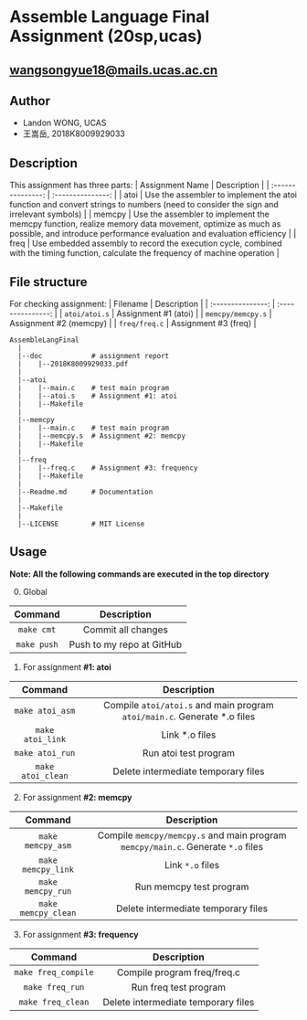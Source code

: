 # Assemble Language Final Assignment (20sp,ucas)
## wangsongyue18@mails.ucas.ac.cn
## Author
* Landon WONG, UCAS
* 王嵩岳, 2018K8009929033
## Description
This assignment has three parts:
| Assignment Name | Description |
| :---------------: | :---------------: |
| atoi | Use the assembler to implement the atoi function and convert strings to numbers (need to consider the sign and irrelevant symbols) |
| memcpy | Use the assembler to implement the memcpy function, realize memory data movement, optimize as much as possible, and introduce performance evaluation and evaluation efficiency |
| freq | Use embedded assembly to record the execution cycle, combined with the timing function, calculate the frequency of machine operation |
## File structure
For checking assignment:
| Filename | Description |
| :---------------: | :---------------: |
| `atoi/atoi.s` | Assignment #1 (atoi) |
| `memcpy/memcpy.s` | Assignment #2 (memcpy) |
| `freq/freq.c` | Assignment #3 (freq) |
```
AssembleLangFinal
  |
  |--doc            # assignment report
  |    |--2018K8009929033.pdf
  |
  |--atoi
  |    |--main.c    # test main program
  |    |--atoi.s    # Assignment #1: atoi
  |    |--Makefile
  |
  |--memcpy
  |    |--main.c    # test main program
  |    |--memcpy.s  # Assignment #2: memcpy
  |    |--Makefile
  | 
  |--freq
  |    |--freq.c    # Assignment #3: frequency
  |    |--Makefile
  |
  |--Readme.md      # Documentation
  |
  |--Makefile
  |
  |--LICENSE        # MIT License
```
## Usage
**Note: All the following commands are executed in the top directory**

0. Global

| Command | Description |
| :---------------: | :---------------: |
| `make cmt` | Commit all changes |
| `make push` | Push to my repo at GitHub |

1. For assignment **#1: atoi**

| Command | Description |
| :---------------: | :---------------: |
| `make atoi_asm` | Compile `atoi/atoi.s` and main program `atoi/main.c`. Generate *.o files |
| `make atoi_link` | Link *.o files |
| `make atoi_run` | Run atoi test program |
| `make atoi_clean` | Delete intermediate temporary files |
2. For assignment **#2: memcpy**

| Command | Description |
| :---------------: | :---------------: |
| `make memcpy_asm` | Compile `memcpy/memcpy.s` and main program `memcpy/main.c`. Generate `*.o` files |
| `make memcpy_link` | Link `*.o` files |
| `make memcpy_run` | Run memcpy test program |
| `make memcpy_clean` | Delete intermediate temporary files |
3. For assignment **#3: frequency**

| Command | Description |
| :---------------: | :---------------: |
| `make freq_compile` | Compile program freq/freq.c |
| `make freq_run` | Run freq test program |
| `make freq_clean` | Delete intermediate temporary files |
